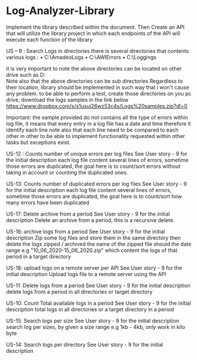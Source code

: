 # Log-Analyzer-Library
Implement the library described within the document. Then Create an API that will utilize the library project in which each endpoints of the API will execute each function of the library

US – 9 : Search Logs in directories
there is several directories that contents various logs :
• C:\AmadeoLogs
• C:\AWIErrors
• C:\Loggings

it is very important to note the above directories can be located on other drive such as D:\
Note also that the above directories can be sub directories
Regardless to their location, library should be implemented in such way that i won't cause any 
problem.
to be able to perform a test, create those directories on you pc drive, download the logs 
samples in the link below
https://www.dropbox.com/s/x1usuj26wz53c4s/Logs%20samples.zip?dl=0

Important: the sample provided do not contains all the type of errors within log file, it means 
that every entry in a log file has a date and time therefore it identify each line
note also that each line need to be compared to each other in other to be able to implement 
functionality requested within other tasks but exceptions exist.

US-12 : Counts number of unique errors per log files
See User story - 9 for the initial description
each log file content several lines of errors, sometime those errors are duplicated, the goal 
here is to count/sort errors without taking in account or counting the duplicated ones.

US-13: Counts number of duplicated errors per log files
See User story - 9 for the initial description
each log file content several lines of errors, sometime those errors are duplicated, the goal 
here is to count/sort how many errors have been duplicated

US-17: Delete archive from a period
See User story - 9 for the initial description
Delete an archive from a period, this is a recursive delete.

US-16: archive logs from a period
See User story - 9 for the initial description
Zip some log files and store them in the same directory then delete the logs zipped / archived 
the name of the zipped file should the date range e.g "10_06_2020-15_06_2020.zip" which
content the logs of that period in a target directory

US-18: upload logs on a remote server per API
See User story - 9 for the initial description
Upload logs file to a remote server using the API

US-11: Delete logs from a period
See User story - 9 for the initial description
delete logs from a period in all directories or target directory

US-10: Count Total available logs in a period
See User story - 9 for the initial description
total logs in all directories or a target directory in a period

US-15: Search logs per size
See User story - 9 for the initial description
search log per sizes, by given a size range e.g 1kb - 4kb, only work in kilo byte

US-14: Search logs per directory
See User story - 9 for the initial description
